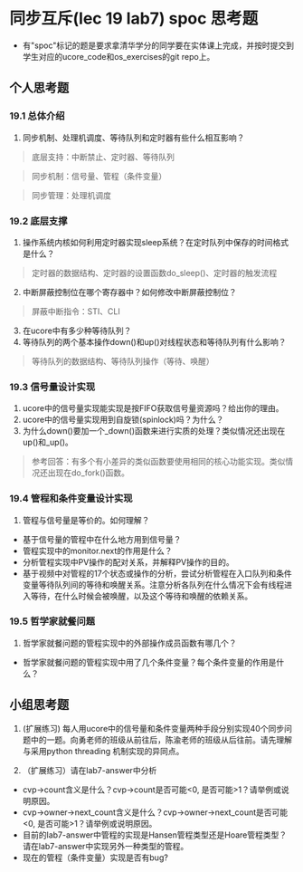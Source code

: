 # 同步互斥(lec 19 lab7) spoc 思考题


- 有"spoc"标记的题是要求拿清华学分的同学要在实体课上完成，并按时提交到学生对应的ucore_code和os_exercises的git repo上。

## 个人思考题

### 19.1 总体介绍

1. 同步机制、处理机调度、等待队列和定时器有些什么相互影响？

 > 底层支持：中断禁止、定时器、等待队列
 
 > 同步机制：信号量、管程（条件变量）

 > 同步管理：处理机调度

### 19.2 底层支撑

1. 操作系统内核如何利用定时器实现sleep系统？在定时队列中保存的时间格式是什么？

 > 定时器的数据结构、定时器的设置函数do_sleep()、定时器的触发流程

2. 中断屏蔽控制位在哪个寄存器中？如何修改中断屏蔽控制位？

 > 屏蔽中断指令：STI、CLI

3. 在ucore中有多少种等待队列？
4. 等待队列的两个基本操作down()和up()对线程状态和等待队列有什么影响？

 > 等待队列的数据结构、等待队列操作（等待、唤醒）

### 19.3 信号量设计实现

1. ucore中的信号量实现能实现是按FIFO获取信号量资源吗？给出你的理由。
2. ucore中的信号量实现用到自旋锁(spinlock)吗？为什么？
3. 为什么down()要加一个_down()函数来进行实质的处理？类似情况还出现在up()和_up()。

> 参考回答：有多个有小差异的类似函数要使用相同的核心功能实现。类似情况还出现在do_fork()函数。

### 19.4 管程和条件变量设计实现

1. 管程与信号量是等价的。如何理解？
 - 基于信号量的管程中在什么地方用到信号量？
 - 管程实现中的monitor.next的作用是什么？
 - 分析管程实现中PV操作的配对关系，并解释PV操作的目的。
 - 基于视频中对管程的17个状态或操作的分析，尝试分析管程在入口队列和条件变量等待队列间的等待和唤醒关系。注意分析各队列在什么情况下会有线程进入等待，在什么时候会被唤醒，以及这个等待和唤醒的依赖关系。

### 19.5 哲学家就餐问题

1. 哲学家就餐问题的管程实现中的外部操作成员函数有哪几个？
 - 哲学家就餐问题的管程实现中用了几个条件变量？每个条件变量的作用是什么？
 
## 小组思考题

1. (扩展练习) 每人用ucore中的信号量和条件变量两种手段分别实现40个同步问题中的一题。向勇老师的班级从前往后，陈渝老师的班级从后往前。请先理解与采用python threading 机制实现的异同点。

2. （扩展练习）请在lab7-answer中分析
  -  cvp->count含义是什么？cvp->count是否可能<0, 是否可能>1？请举例或说明原因。
  -  cvp->owner->next_count含义是什么？cvp->owner->next_count是否可能<0, 是否可能>1？请举例或说明原因。
  -  目前的lab7-answer中管程的实现是Hansen管程类型还是Hoare管程类型？请在lab7-answer中实现另外一种类型的管程。
  -  现在的管程（条件变量）实现是否有bug?

